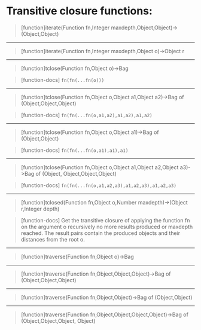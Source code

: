 # Transitive closure functions:

> [function]iterate(Function fn,Integer maxdepth,Object,Object)->(Object,Object)



___

> [function]iterate(Function fn,Integer maxdepth,Object o)->Object r



___

> [function]tclose(Function fn,Object o)->Bag

> [function-docs]
> `fn(fn(...fn(o)))` 



___

> [function]tclose(Function fn,Object o,Object a1,Object a2)->Bag of (Object,Object,Object)

> [function-docs]
> `fn(fn(...fn(o,a1,a2),a1,a2),a1,a2)` 



___

> [function]tclose(Function fn,Object o,Object a1)->Bag of (Object,Object)

> [function-docs]
> `fn(fn(...fn(o,a1),a1),a1)` 



___

> [function]tclose(Function fn,Object o,Object a1,Object a2,Object a3)->Bag of (Object,
      Object,Object,Object)

> [function-docs]
> `fn(fn(...fn(o,a1,a2,a3),a1,a2,a3),a1,a2,a3)` 



___

> [function]tclosed(Function fn,Object o,Number maxdepth)->(Object r,Integer depth)

> [function-docs]
> Get the transitive closure of applying the function fn on the
>    argument o recursively no more results produced or maxdepth reached.
>    The result pairs contain the produced objects and their distances 
>    from the root o. 



___

> [function]traverse(Function fn,Object o)->Bag



___

> [function]traverse(Function fn,Object,Object,Object)->Bag of (Object,Object,Object)



___

> [function]traverse(Function fn,Object,Object)->Bag of (Object,Object)



___

> [function]traverse(Function fn,Object,Object,Object,Object)->Bag of (Object,Object,Object,
        Object)



